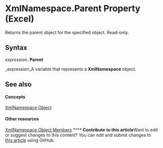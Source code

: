 
# XmlNamespace.Parent Property (Excel)

Returns the parent object for the specified object. Read-only.


## Syntax

 _expression_. **Parent**

 _expression_A variable that represents a  **XmlNamespace** object.


## See also


#### Concepts


 [XmlNamespace Object](4c39c739-b848-5fec-c354-9fa56daf1d5d.md)
#### Other resources


 [XmlNamespace Object Members](ffd8692c-b3ac-1842-166e-fa61da41d5e0.md)
****   **Contribute to this article**Want to edit or suggest changes to this content? You can edit and submit changes to  [this article](https://github.com/jhershey00/VBA_Excel_Test/OpenXMLCon/articles/0bdc10f7-198e-c361-e76f-1f40d650dc44.md) using GitHub.

